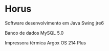 Horus
=====

Software desenvolvimento em Java Swing jre6

Banco de dados MySQL 5.0

Impressora térmica Argox OS 214 Plus